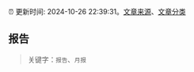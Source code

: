 :alarm_clock: 更新时间: 2024-10-26 22:39:31。[文章来源](/README.md)、[文章分类](/TAGS.md)

## 报告


> 关键字：`报告`、`月报`



